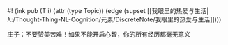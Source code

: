 #! (ink pub (T i) (attr (type Topic)) (edge (supset [[我眼里的热爱与生活|λ:/Thought-Thing-NL-Cognition/元素/DiscreteNote/我眼里的热爱与生活]])))

庄子：不要赞美苦难！如果不能开启心智，你的所有经历都毫无意义